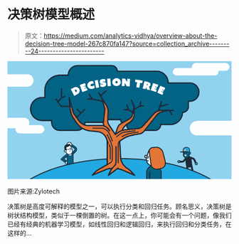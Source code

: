 # 决策树模型概述

> 原文：<https://medium.com/analytics-vidhya/overview-about-the-decision-tree-model-267c870fa147?source=collection_archive---------24----------------------->

![](img/7351c7b525d334d3c4bd3509ad52dfd7.png)

图片来源:Zylotech

决策树是高度可解释的模型之一，可以执行分类和回归任务。顾名思义，决策树是树状结构模型，类似于一棵倒置的树。在这一点上，你可能会有一个问题，像我们已经有经典的机器学习模型，如线性回归和逻辑回归，来执行回归和分类任务，在这样的…